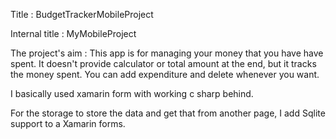 Title : BudgetTrackerMobileProject

Internal title : MyMobileProject

The project's aim : This app is for managing your money that you have have spent. It doesn't provide calculator or total amount at the end, 
but it tracks the money spent. You can add expenditure and delete whenever you want.

I basically used xamarin form with working c sharp behind.

For the storage to store the data and get that from another page,
I add Sqlite support to a Xamarin forms.
